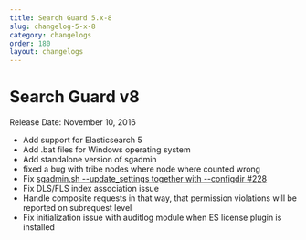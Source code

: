 ```yaml
---
title: Search Guard 5.x-8
slug: changelog-5-x-8
category: changelogs
order: 180
layout: changelogs
---
```

<!---
Copryight 2017 floragunn GmbH
-->

# Search Guard v8

Release Date: November 10, 2016

* Add support for Elasticsearch 5
* Add .bat files for Windows operating system
* Add standalone version of sgadmin
* fixed a bug with tribe nodes where node where counted wrong
* Fix [sgadmin.sh --update_settings together with --configdir #228](https://github.com/floragunncom/search-guard/issues/228) 
* Fix DLS/FLS index association issue
* Handle composite requests in that way, that permission violations will be reported on subrequest level
* Fix initialization issue with auditlog module when ES license plugin is installed